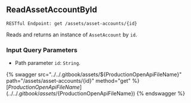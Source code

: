 
## ReadAssetAccountById
`RESTful Endpoint: get /assets/asset-accounts/{id}`

Reads and returns an instance of `AssetAccount` by `id`.



### Input Query Parameters
* Path parameter `id`: `String`.  
  


{% swagger src="../../.gitbook/assets/${ProductionOpenApiFileName}" path="/assets/asset-accounts/{id}" method="get" %}
[${ProductionOpenApiFileName}](../../.gitbook/assets/${ProductionOpenApiFileName})
{% endswagger %}
